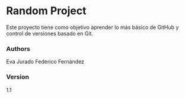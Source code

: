 # Random Project

Este proyecto tiene como objetivo aprender lo más básico de GitHub y control de versiones basado en Git.

### Authors
Eva Jurado
Federico Fernández

### Version
1.1
